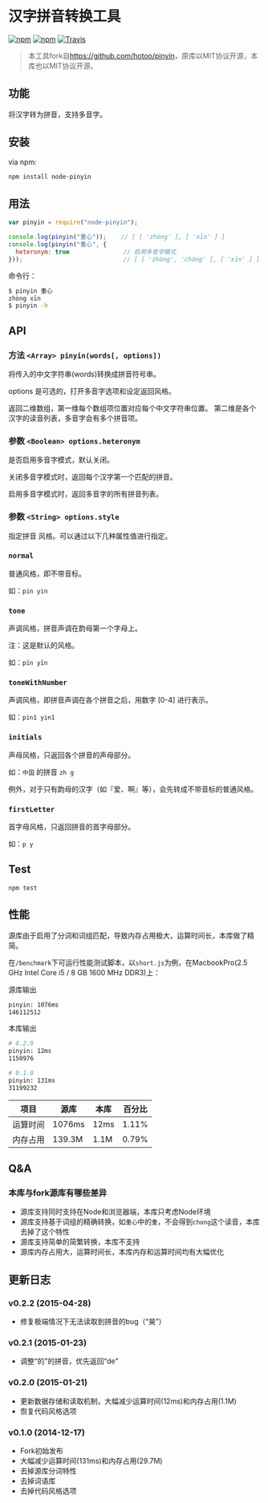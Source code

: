 # 汉字拼音转换工具

[![npm](http://img.shields.io/npm/v/node-pinyin.svg)](https://www.npmjs.com/package/node-pinyin)
[![npm](http://img.shields.io/npm/l/node-pinyin.svg)](https://www.npmjs.com/package/node-pinyin)
[![Travis](https://img.shields.io/travis/TooBug/pinyin.svg)](https://travis-ci.org/TooBug/pinyin/)

> 本工具fork自<https://github.com/hotoo/pinyin>，原库以MIT协议开源，本库也以MIT协议开源。

## 功能

将汉字转为拼音，支持多音字。

## 安装

via npm:

```bash
npm install node-pinyin
```

## 用法

```js
var pinyin = require("node-pinyin");

console.log(pinyin("重心"));    // [ [ 'zhòng' ], [ 'xīn' ] ]
console.log(pinyin("重心", {
  heteronym: true               // 启用多音字模式
}));                            // [ [ 'zhòng', 'chóng' ], [ 'xīn' ] ]
```

命令行：

```bash
$ pinyin 重心
zhòng xīn
$ pinyin -h
```

## API

### 方法 `<Array> pinyin(words[, options])`

将传入的中文字符串(words)转换成拼音符号串。

options 是可选的，打开多音字选项和设定返回风格。

返回二维数组，第一维每个数组项位置对应每个中文字符串位置。
第二维是各个汉字的读音列表，多音字会有多个拼音项。

### 参数 `<Boolean> options.heteronym`

是否启用多音字模式，默认关闭。

关闭多音字模式时，返回每个汉字第一个匹配的拼音。

启用多音字模式时，返回多音字的所有拼音列表。

### 参数 `<String> options.style`

指定拼音 风格。可以通过以下几种属性值进行指定。

### `normal`

普通风格，即不带音标。

如：`pin yin`

### `tone`

声调风格，拼音声调在韵母第一个字母上。

注：这是默认的风格。

如：`pīn yīn`

### `toneWithNumber`

声调风格，即拼音声调在各个拼音之后，用数字 [0-4] 进行表示。

如：`pin1 yin1`

### `initials`

声母风格，只返回各个拼音的声母部分。

如：`中国` 的拼音 `zh g`

例外，对于只有韵母的汉字（如『爱、啊』等），会先转成不带音标的普通风格。

### `firstLetter`

首字母风格，只返回拼音的首字母部分。

如：`p y`


## Test

```
npm test
```

## 性能

源库由于启用了分词和词组匹配，导致内存占用极大，运算时间长，本库做了精简。

在`/benchmark`下可运行性能测试脚本，以`short.js`为例，在MacbookPro(2.5 GHz Intel Core i5 / 8 GB 1600 MHz DDR3)上：

源库输出

```bash
pinyin: 1076ms
146112512
```

本库输出

```bash
# 0.2.0
pinyin: 12ms
1150976

# 0.1.0
pinyin: 131ms
31199232
```

项目 | 源库 | 本库 | 百分比
----|------|-----|-----
运算时间 | 1076ms | 12ms | 1.11%
内存占用 | 139.3M | 1.1M | 0.79%

## Q&A

### 本库与fork源库有哪些差异

- 源库支持同时支持在Node和浏览器端，本库只考虑Node环境
- 源库支持基于词组的精确转换，如`重心`中的`重`，不会得到`chong`这个读音，本库去掉了这个特性
- 源库支持简单的简繁转换，本库不支持
- 源库内存占用大，运算时间长，本库内存和运算时间均有大幅优化

## 更新日志

### v0.2.2 (2015-04-28)

- 修复极端情况下无法读取到拼音的bug（“昊”）

### v0.2.1 (2015-01-23)

- 调整“的”的拼音，优先返回“de”

### v0.2.0 (2015-01-21)

- 更新数据存储和读取机制，大幅减少运算时间(12ms)和内存占用(1.1M)
- 恢复代码风格选项

### v0.1.0 (2014-12-17)

- Fork初始发布
- 大幅减少运算时间(131ms)和内存占用(29.7M)
- 去掉源库分词特性
- 去掉词语库
- 去掉代码风格选项

